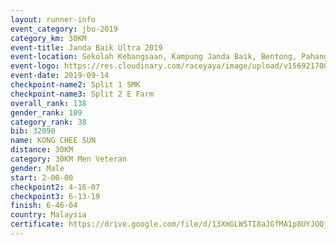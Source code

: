 ```yaml
---
layout: runner-info 
event_category: jbu-2019 
category_km: 30KM 
event-title: Janda Baik Ultra 2019 
event-location: Sekolah Kebangsaan, Kampung Janda Baik, Bentong, Pahang, Malaysia 
event-logo: https://res.cloudinary.com/raceyaya/image/upload/v1569217009/logo/janda-baik_vch1pc.jpg 
event-date: 2019-09-14 
checkpoint-name2: Split 1 SMK 
checkpoint-name3: Split 2 E Farm 
overall_rank: 138
gender_rank: 109
category_rank: 38
bib: 32090
name: KONG CHEE SUN
distance: 30KM
category: 30KM Men Veteran
gender: Male
start: 2-00-00
checkpoint2: 4-16-07
checkpoint3: 6-13-19
finish: 6-46-04
country: Malaysia
certificate: https://drive.google.com/file/d/13XmGLWSTI8aJGfMA1p8UYJOQjZ7k0-t1/view?usp=sharing
---
```

